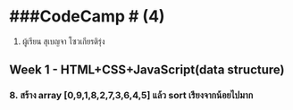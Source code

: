 # ###CodeCamp # (4)

1. ผู้เรียน สุเบญจา โซวเกียรติรุ่ง

## Week 1 - HTML+CSS+JavaScript(data structure)
### 8. สร้าง array [0,9,1,8,2,7,3,6,4,5] แล้ว sort เรียงจากน้อยไปมาก
